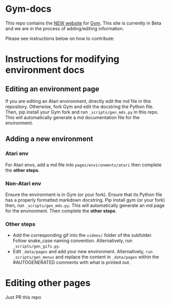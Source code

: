 # Gym-docs

This repo contains the [NEW website](http://www.gymlibrary.ml) for [Gym](https://github.com/openai/gym). This site is currently in Beta and we are in the process of adding/editing information. 

Please see instructions below on how to contribute.

# Instructions for modifying environment docs

## Editing an environment page

If you are editing an Atari environment, directly edit the md file in this repository. Otherwise, fork Gym and edit the docstring the Python file. Then, pip install your Gym fork and run `_scripts/gen_mds.py` in this repo. This will automatically generate a md documentation file for the environment.

## Adding a new environment



### Atari env

For Atari envs, add a md file into `pages/environments/atari` then complete the **other steps**.

### Non-Atari env

Ensure the environment is in Gym (or your fork). Ensure that its Python file has a properly formatted markdown docstring. Pip install gym (or your fork) then, run `_scripts/gen_mds.py`. This will automatically generate an md page for the environment. Then complete the **other steps**.

### Other steps

- Add the corresponding gif into the `videos/` folder of the subfolder. Follow snake_case naming convention. Alternatively, run `_scripts/gen_gifs.py`.
- Edit `_data/pages` and add your new environment. Alternatively, `run _scripts/gen_menus` and replace the content in `_data/pages` within the #AUTOGENERATED comments with what is printed out.

# Editing other pages

Just PR this repo

